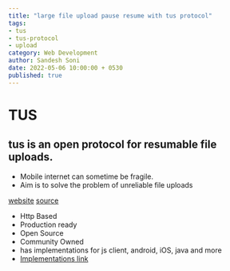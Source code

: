 ```yaml
---
title: "large file upload pause resume with tus protocol"
tags:
- tus
- tus-protocol
- upload
category: Web Development
author: Sandesh Soni
date: 2022-05-06 10:00:00 + 0530
published: true
---
```


# TUS
## tus is an open protocol for resumable file uploads.

- Mobile internet can sometime be fragile.
- Aim is to solve the problem of unreliable file uploads   

[website](https://tus.io/)
[source](https://github.com/tus)

- Http Based
- Production ready
- Open Source
- Community Owned
- has implementations for js client, android, iOS, java and more
- [Implementations link](https://tus.io/implementations.html)

